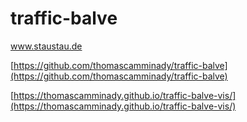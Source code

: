 # traffic-balve

www.staustau.de

[https://github.com/thomascamminady/traffic-balve](https://github.com/thomascamminady/traffic-balve)

[https://thomascamminady.github.io/traffic-balve-vis/](https://thomascamminady.github.io/traffic-balve-vis/)
